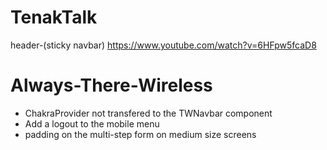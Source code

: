 # TenakTalk

header-(sticky navbar)
https://www.youtube.com/watch?v=6HFpw5fcaD8

# Always-There-Wireless

-   ChakraProvider not transfered to the TWNavbar component
-   Add a logout to the mobile menu
- padding on the multi-step form on medium size screens
